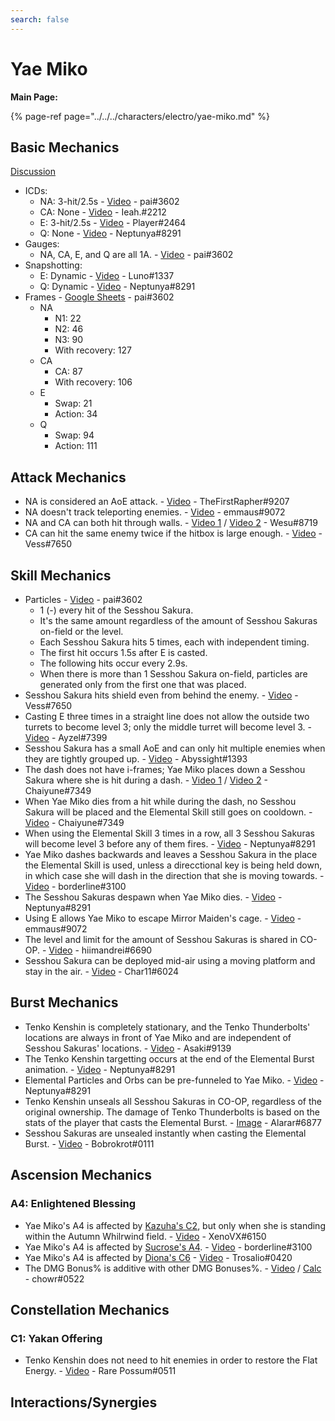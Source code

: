 ```yaml
---
search: false
---
```


# Yae Miko

**Main Page:**

{% page-ref page="../../../characters/electro/yae-miko.md" %}

## Basic Mechanics

[Discussion](https://tickettool.xyz/direct?url=https://cdn.discordapp.com/attachments/945097851195777054/949044550100484136/transcript-yae-miko-basic-mechanics.html)  

* ICDs:
  * NA: 3-hit/2.5s - [Video](https://youtu.be/zPJ2trNFn3M) - pai\#3602
  * CA: None - [Video](https://imgur.com/a/8gVu8uf) - Ieah.\#2212
  * E: 3-hit/2.5s - [Video](https://youtu.be/Fs3l3rbAx3k) - Player\#2464
  * Q: None - [Video](https://clips.twitch.tv/HonestRealStapleDAESuppy-9JULfymJOB-pEYvZ) - Neptunya\#8291
* Gauges:
  * NA, CA, E, and Q are all 1A. - [Video](https://youtu.be/oNX1Jbak8Ao) - pai\#3602
* Snapshotting:
  * E: Dynamic - [Video](https://youtu.be/mCj_j_VGHIs) - Luno\#1337
  * Q: Dynamic - [Video](https://clips.twitch.tv/SplendidScrumptiousQueleaPeanutButterJellyTime-NbpgSpv-oqOBIgIa) - Neptunya\#8291
* Frames - [Google Sheets](https://docs.google.com/spreadsheets/d/1829DWWTF7atMB_QM5eaYWyXK4OHvaxkD9TKvrnNA298/edit?usp=sharing) - pai\#3602
  * NA
    * N1: 22
    * N2: 46
    * N3: 90
    * With recovery: 127
  * CA
    * CA: 87
    * With recovery: 106
  * E
    * Swap: 21
    * Action: 34
  * Q
    * Swap: 94
    * Action: 111

## Attack Mechanics

* NA is considered an AoE attack. - [Video](https://youtu.be/ook_T0bjpsM) - TheFirstRapher\#9207
* NA doesn't track teleporting enemies. - [Video](https://youtu.be/TNLEqmPQWw0) - emmaus\#9072
* NA and CA can both hit through walls. - [Video 1](https://youtu.be/jk4UO-rlnuA) / [Video 2](https://youtu.be/e6y80OXzpfg) - Wesu\#8719
* CA can hit the same enemy twice if the hitbox is large enough. - [Video](https://imgur.com/3z4irnj) - Vess\#7650

## Skill Mechanics

* Particles - [Video](https://youtu.be/WVk9Xu6AwR8) - pai\#3602
  * 1 (-) every hit of the Sesshou Sakura.
  * It's the same amount regardless of the amount of Sesshou Sakuras on-field or the level.
  * Each Sesshou Sakura hits 5 times, each with independent timing.
  * The first hit occurs 1.5s after E is casted.
  * The following hits occur every 2.9s.
  * When there is more than 1 Sesshou Sakura on-field, particles are generated only from the first one that was placed.
* Sesshou Sakura hits shield even from behind the enemy. - [Video](https://imgur.com/zDEETHu) - Vess\#7650
* Casting E three times in a straight line does not allow the outside two turrets to become level 3; only the middle turret will become level 3. - [Video](https://youtu.be/CZF2wjkZlp8) - Ayzel\#7399
* Sesshou Sakura has a small AoE and can only hit multiple enemies when they are tightly grouped up. - [Video](https://youtu.be/agLxIAtHiuw) - Abyssight\#1393
* The dash does not have i-frames; Yae Miko places down a Sesshou Sakura where she is hit during a dash. - [Video 1](https://youtu.be/xxqmC3yLSCU) / [Video 2](https://youtu.be/0btyoPTCAoo) - Chaiyune\#7349
* When Yae Miko dies from a hit while during the dash, no Sesshou Sakura will be placed and the Elemental Skill still goes on cooldown. - [Video](https://clips.twitch.tv/ManlyClumsyKleeMrDestructoid-Yb3ACTKZ9XK3O4PZ) - Chaiyune\#7349
* When using the Elemental Skill 3 times in a row, all 3 Sesshou Sakuras will become level 3 before any of them fires. - [Video](https://clips.twitch.tv/CourteousTriumphantShingleDatSheffy-XcmVj4ZFVzdfHJqD) - Neptunya\#8291
* Yae Miko dashes backwards and leaves a Sesshou Sakura in the place the Elemental Skill is used, unless a direcctional key is being held down, in which case she will dash in the direction that she is moving towards. - [Video](https://youtu.be/XD6DdHkbGq4) - borderline\#3100
* The Sesshou Sakuras despawn when Yae Miko dies. - [Video](https://clips.twitch.tv/InterestingFrailSwanSoBayed-e3ZVv_yBxllpbNgf) - Neptunya\#8291
* Using E allows Yae Miko to escape Mirror Maiden's cage. - [Video](https://youtu.be/ktm5TvioKIw) - emmaus\#9072
* The level and limit for the amount of Sesshou Sakuras is shared in CO-OP. - [Video](https://imgur.com/a/jLNr6vE) - hiimandrei\#6690
* Sesshou Sakura can be deployed mid-air using a moving platform and stay in the air. - [Video](https://youtu.be/Q183ocU-id4) - Char11\#6024

## Burst Mechanics

* Tenko Kenshin is completely stationary, and the Tenko Thunderbolts' locations are always in front of Yae Miko and are independent of Sesshou Sakuras' locations. - [Video](https://imgur.com/a/beg3YSm) - Asaki\#9139
* The Tenko Kenshin targetting occurs at the end of the Elemental Burst animation. - [Video](https://clips.twitch.tv/OpenDeterminedSproutTTours-wv0CPNVI7FKKbplb) - Neptunya\#8291
* Elemental Particles and Orbs can be pre-funneled to Yae Miko. - [Video](https://clips.twitch.tv/SaltyVenomousDaikonRaccAttack-yhEQ0GQxu4o_epc7) - Neptunya\#8291
* Tenko Kenshin unseals all Sesshou Sakuras in CO-OP, regardless of the original ownership. The damage of Tenko Thunderbolts is based on the stats of the player that casts the Elemental Burst. - [Image](https://imgur.com/yez4INl) - Alarar\#6877
* Sesshou Sakuras are unsealed instantly when casting the Elemental Burst. - [Video](https://youtu.be/i01OBfC0YY4) - Bobrokrot\#0111

## Ascension Mechanics

### A4: Enlightened Blessing

* Yae Miko's A4 is affected by [Kazuha's C2](../../characters/anemo/kazuha#constellations), but only when she is standing within the Autumn Whilrwind field. - [Video](https://imgur.com/a/govSe76) - XenoVX\#6150
* Yae Miko's A4 is affected by [Sucrose's A4](../../characters/anemo/sucrose#ascension-passives). - [Video](https://youtu.be/Hi0vdJ-dB0U) - borderline\#3100
* Yae Miko's A4 is affected by [Diona's C6](../../characters/cryo/diona#constellations) - [Video](https://youtu.be/oKLGW9PjUuo) - Trosalio\#0420
* The DMG Bonus% is additive with other DMG Bonuses%. - [Video](https://youtu.be/cUW6WK56Q5Y) / [Calc](https://docs.google.com/spreadsheets/d/1WIgrj6pR20NWy-tX3O1UWvNxS_BRTs8yGuK6NC8_Bb0/edit?usp=sharing) - chowr\#0522

## Constellation Mechanics

### C1: Yakan Offering

* Tenko Kenshin does not need to hit enemies in order to restore the Flat Energy. - [Video](https://youtu.be/YCW9jG1ARJA) - Rare Possum\#0511

## Interactions/Synergies
